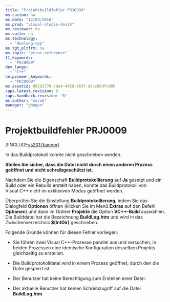 ```yaml
---
title: "Projektbuildfehler PRJ0009"
ms.custom: na
ms.date: "12/03/2016"
ms.prod: "visual-studio-dev14"
ms.reviewer: na
ms.suite: na
ms.technology: 
  - "devlang-cpp"
ms.tgt_pltfrm: na
ms.topic: "error-reference"
f1_keywords: 
  - "PRJ0009"
dev_langs: 
  - "C++"
helpviewer_keywords: 
  - "PRJ0009"
ms.assetid: 89291778-cda4-495d-983f-ddcc06dfc98b
caps.latest.revision: 6
caps.handback.revision: "6"
ms.author: "corob"
manager: "ghogen"
---
```

# Projektbuildfehler PRJ0009
[!INCLUDE[vs2017banner](../../assembler/inline/includes/vs2017banner.md)]

In das Buildprotokoll konnte nicht geschrieben werden.  
  
 **Stellen Sie sicher, dass die Datei nicht durch einen anderen Prozess geöffnet und nicht schreibgeschützt ist.**  
  
 Nachdem Sie die Eigenschaft **Buildprotokollierung** auf **Ja** gesetzt und ein Build oder ein Rebuild erstellt haben, konnte das Buildprotokoll von Visual C\+\+ nicht im exklusiven Modus geöffnet werden.  
  
 Überprüfen Sie die Einstellung **Buildprotokollierung**, indem Sie das Dialogfeld **Optionen** öffnen \(klicken Sie im Menü **Extras** auf den Befehl **Optionen**\) und dann im Ordner **Projekte** die Option **VC\+\+\-Build** auswählen.  Die Builddatei hat die Bezeichnung **BuildLog.htm** und wird in das Zwischenverzeichnis **$\(IntDir\)** geschrieben.  
  
 Folgende Gründe können für diesen Fehler vorliegen:  
  
-   Sie führen zwei Visual C\+\+\-Prozesse parallel aus und versuchen, in beiden Prozessen eine identische Konfiguration desselben Projekts gleichzeitig zu erstellen.  
  
-   Die Buildprotokolldatei wird in einem Prozess geöffnet, durch den die Datei gesperrt ist.  
  
-   Der Benutzer hat keine Berechtigung zum Erstellen einer Datei.  
  
-   Der aktuelle Benutzer hat keinen Schreibzugriff auf die Datei **BuildLog.htm**.